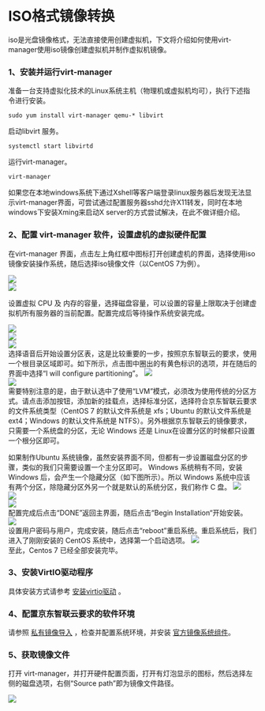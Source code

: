 # ISO格式镜像转换
iso是光盘镜像格式，无法直接使用创建虚拟机，下文将介绍如何使用virt-manager使用iso镜像创建虚拟机并制作虚拟机镜像。

### 1、安装并运行virt-manager
准备一台支持虚拟化技术的Linux系统主机（物理机或虚拟机均可），执行下述指令进行安装。
```
sudo yum install virt-manager qemu-* libvirt
```
启动libvirt 服务。
```
systemctl start libvirtd
```
运行virt-manager。
```
virt-manager
```
如果您在本地windows系统下通过Xshell等客户端登录linux服务器后发现无法显示virt-manager界面，可尝试通过配置服务器sshd允许X11转发，同时在本地windows下安装Xming来启动X server的方式尝试解决，在此不做详细介绍。

### 2、配置 virt-manager 软件，设置虚机的虚拟硬件配置
在virt-manager 界面，点击左上角红框中图标打开创建虚机的界面，选择使用iso镜像安装操作系统，随后选择iso镜像文件（以CentOS 7为例）。

![](../../../../../image/vm/Image-Import-convert-iso1.png)<br>
![](../../../../../image/vm/Image-Import-convert-iso2.png)<br>

设置虚拟 CPU 及 内存的容量，选择磁盘容量，可以设置的容量上限取决于创建虚拟机所有服务器的当前配置。配置完成后等待操作系统安装完成。

![](../../../../../image/vm/Image-Import-convert-iso3.png)<br>
![](../../../../../image/vm/Image-Import-convert-iso4.png)<br>
![](../../../../../image/vm/Image-Import-convert-iso5.png)<br>
选择语音后开始设置分区表，这是比较重要的一步，按照京东智联云的要求，使用一个根目录区域即可。如下所示，点击图中圈出的有黄色标识的选项，并在随后的界面中选择“I will configure partitioning”。
![](../../../../../image/vm/Image-Import-convert-iso6.png)<br>
![](../../../../../image/vm/Image-Import-convert-iso7.png)<br>
需要特别注意的是，由于默认选中了使用“LVM”模式，必须改为使用传统的分区方式。请点击添加按钮，添加新的挂载点，选择标准分区，选择符合京东智联云要求的文件系统类型（CentOS 7 的默认文件系统是 xfs；Ubuntu 的默认文件系统是 ext4；Windows 的默认文件系统是 NTFS）。另外根据京东智联云的镜像要求，只需要一个系统盘的分区，无论 Windows 还是 Linux在设置分区的时候都只设置一个根分区即可。

如果制作Ubuntu 系统镜像，虽然安装界面不同，但都有一步设置磁盘分区的步骤，类似的我们只需要设置一个主分区即可。 Windows 系统稍有不同，安装 Windows 后，会产生一个隐藏分区（如下图所示）。所以 Windows 系统中应该有两个分区，除隐藏分区外另一个就是默认的系统分区，我们称作 C 盘。
![](../../../../../image/vm/Image-Import-convert-iso8.png)<br>
![](../../../../../image/vm/Image-Import-convert-iso9.png)<br>
![](../../../../../image/vm/Image-Import-convert-iso10.png)<br>
配置完成后点击“DONE”返回主界面，随后点击“Begin Installation“开始安装。
![](../../../../../image/vm/Image-Import-convert-iso11.png)<br>
设置用户密码与用户，完成安装，随后点击“reboot”重启系统。重启系统后，我们进入了刚刚安装的 CentOS 系统中，选择第一个启动选项。
![](../../../../../image/vm/Image-Import-convert-iso12.png)<br>
至此，Centos 7 已经全部安装完毕。

### 3、安装VirtIO驱动程序

具体安装方式请参考 [安装virtio驱动](https://docs.jdcloud.com/cn/virtual-machines/install-virtio-driver) 。

### 4、配置京东智联云要求的软件环境
请参照 [私有镜像导入](https://docs.jdcloud.com/cn/virtual-machines/import-private-image) ，检查并配置系统环境，并安装 [官方镜像系统组件](https://docs.jdcloud.com/cn/virtual-machines/default-agent-in-public-image)。

### 5、获取镜像文件
打开 virt-manager，并打开硬件配置页面，打开有灯泡显示的图标，然后选择左侧的磁盘选项，右侧“Source path”即为镜像文件路径。

![](../../../../../image/vm/Image-Import-convert-iso17.png)<br>

